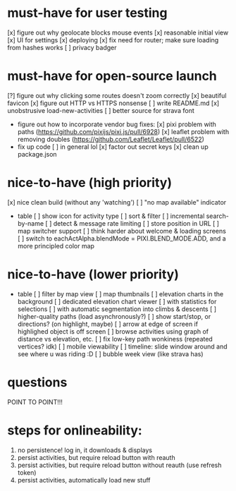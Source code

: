 # must-have for user testing
[x] figure out why geolocate blocks mouse events
[x] reasonable initial view
[x] UI for settings
[x] deploying
[x] fix need for router; make sure loading from hashes works
[ ] privacy badger

# must-have for open-source launch
[?] figure out why clicking some routes doesn't zoom correctly
[x] beautiful favicon
[x] figure out HTTP vs HTTPS nonsense
[ ] write README.md
[x] unobstrusive load-new-activities
[ ] better source for strava font
* figure out how to incorporate vendor bug fixes:
  [x] pixi problem with paths (https://github.com/pixijs/pixi.js/pull/6928)
  [x] leaflet problem with removing doubles (https://github.com/Leaflet/Leaflet/pull/6522)
* fix up code
  [ ] in general lol
  [x] factor out secret keys
  [x] clean up package.json

# nice-to-have (high priority)
[x] nice clean build (without any 'watching')
[ ] "no map available" indicator
* table
  [ ] show icon for activity type
  [ ] sort & filter
  [ ] incremental search-by-name
[ ] detect & message rate limiting
[ ] store position in URL
[ ] map switcher support
[ ] think harder about welcome & loading screens
[ ] switch to eachActAlpha.blendMode = PIXI.BLEND_MODE.ADD, and a more principled color map

# nice-to-have (lower priority)
* table
  [ ] filter by map view
  [ ] map thumbnails
  [ ] elevation charts in the background
[ ] dedicated elevation chart viewer
  [ ] with statistics for selections
  [ ] with automatic segmentation into climbs & descents
[ ] higher-quality paths (load asynchronously?)
[ ] show start/stop, or directions? (on highlight, maybe)
[ ] arrow at edge of screen if highlighed object is off screen
[ ] browse activities using graph of distance vs elevation, etc.
[ ] fix low-key path wonkiness (repeated vertices? idk)
[ ] mobile viewability
[ ] timeline: slide window around and see where u was riding :D
[ ] bubble week view (like strava has)

# questions


POINT TO POINT!!!



# steps for onlineability:
1. no persistence! log in, it downloads & displays
2. persist activities, but require reload button with reauth
3. persist activities, but require reload button without reauth (use refresh token)
4. persist activities, automatically load new stuff